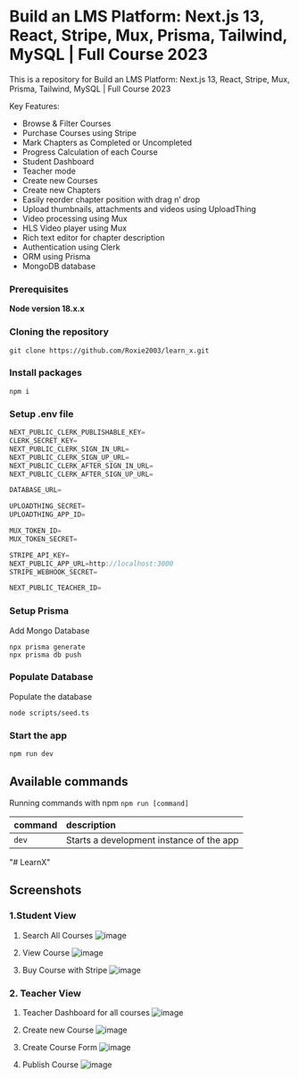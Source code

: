 # Build an LMS Platform: Next.js 13, React, Stripe, Mux, Prisma, Tailwind, MySQL | Full Course 2023

This is a repository for Build an LMS Platform: Next.js 13, React, Stripe, Mux, Prisma, Tailwind, MySQL | Full Course 2023

Key Features:

- Browse & Filter Courses
- Purchase Courses using Stripe
- Mark Chapters as Completed or Uncompleted
- Progress Calculation of each Course
- Student Dashboard
- Teacher mode
- Create new Courses
- Create new Chapters
- Easily reorder chapter position with drag n’ drop
- Upload thumbnails, attachments and videos using UploadThing
- Video processing using Mux
- HLS Video player using Mux
- Rich text editor for chapter description
- Authentication using Clerk
- ORM using Prisma
- MongoDB database

### Prerequisites

**Node version 18.x.x**

### Cloning the repository

```shell
git clone https://github.com/Roxie2003/learn_x.git
```

### Install packages

```shell
npm i
```

### Setup .env file

```js
NEXT_PUBLIC_CLERK_PUBLISHABLE_KEY=
CLERK_SECRET_KEY=
NEXT_PUBLIC_CLERK_SIGN_IN_URL=
NEXT_PUBLIC_CLERK_SIGN_UP_URL=
NEXT_PUBLIC_CLERK_AFTER_SIGN_IN_URL=
NEXT_PUBLIC_CLERK_AFTER_SIGN_UP_URL=

DATABASE_URL=

UPLOADTHING_SECRET=
UPLOADTHING_APP_ID=

MUX_TOKEN_ID=
MUX_TOKEN_SECRET=

STRIPE_API_KEY=
NEXT_PUBLIC_APP_URL=http://localhost:3000
STRIPE_WEBHOOK_SECRET=

NEXT_PUBLIC_TEACHER_ID=
```

### Setup Prisma

Add Mongo Database

```shell
npx prisma generate
npx prisma db push

```

### Populate Database
Populate the database

```shell
node scripts/seed.ts
```

### Start the app

```shell
npm run dev
```

## Available commands

Running commands with npm `npm run [command]`

| command | description                              |
| :------ | :--------------------------------------- |
| `dev`   | Starts a development instance of the app |
"# LearnX" 

## Screenshots
### 1.Student View 

1. Search All Courses
![image](https://github.com/Roxie2003/LearnX/assets/59964427/872ff548-4ea7-435c-a777-cd95afae714c)

2. View Course
![image](https://github.com/Roxie2003/LearnX/assets/59964427/ab85867d-9a31-40c9-8fd6-33c80f4817d6)

3. Buy Course with Stripe
![image](https://github.com/Roxie2003/LearnX/assets/59964427/2e458abf-6c01-4501-9a09-354f1d66435d)

### 2. Teacher View

1. Teacher Dashboard for all courses
![image](https://github.com/Roxie2003/LearnX/assets/59964427/2a7b38cc-21bb-490a-a7ba-116c1f48edcb)

2. Create new Course
![image](https://github.com/Roxie2003/LearnX/assets/59964427/d2ca194f-dfb9-4972-a0b4-e5f199c33a32)

3. Create Course Form
![image](https://github.com/Roxie2003/LearnX/assets/59964427/6b3b3511-b257-400a-9d4d-8da82eff4643)

4. Publish Course 
![image](https://github.com/Roxie2003/LearnX/assets/59964427/733cbf53-131b-48c3-81d9-b1cbe784fb4f)



